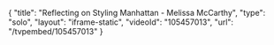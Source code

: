 {
    "title": "Reflecting on Styling Manhattan - Melissa McCarthy",
    "type": "solo",
    "layout": "iframe-static",
    "videoId": "105457013",
    "url": "\/tvpembed\/105457013"
}